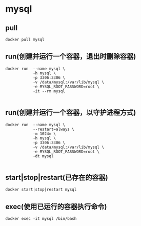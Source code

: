 # mysql

## pull
```shell
docker pull mysql

```

## run(创建并运行一个容器，退出时删除容器)
```shell
docker run  --name mysql \
            -h mysql \
            -p 3306:3306 \
            -v /data/mysql:/var/lib/mysql \
            -e MYSQL_ROOT_PASSWORD=root \
            -it --rm mysql
            
```

## run(创建并运行一个容器，以守护进程方式)
```shell
docker run  --name mysql \
            --restart=always \
            -m 1024m \
            -h mysql \
            -p 3306:3306 \
            -v /data/mysql:/var/lib/mysql \
            -e MYSQL_ROOT_PASSWORD=root \
            -dt mysql
            
```

## start|stop|restart(已存在的容器)
```shell
docker start|stop|restart mysql

```

## exec(使用已运行的容器执行命令)
```shell
docker exec -it mysql /bin/bash

```
